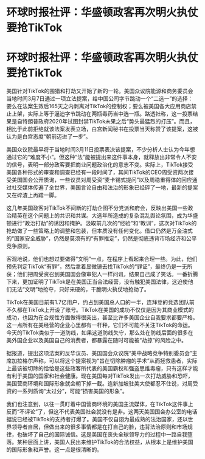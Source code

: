 # 环球时报社评：华盛顿政客再次明火执仗要抢TikTok

# 环球时报社评：华盛顿政客再次明火执仗要抢TikTok

美国针对TikTok的围猎和打劫又开始了新的一轮。美国众议院能源和商务委员会当地时间3月7日通过一项立法提案，给中国公司字节跳动一个“二选一”的选择：要么在法案生效后165天之内剥离对TikTok的控制权；要么被美国各大应用商店禁止上架，实际上等于逼迫字节跳动在两瓶毒药当中选一瓶。路透社称，这一投票结果是自特朗普政府2020年试图封禁TikTok未果之后“势头最猛烈的打压”。而且，相比于此前拒绝就该法案发表立场，白宫新闻秘书在投票当天称赞了该提案，这被认为是白宫态度“朝前迈进了一步”。

美国众议院最早将于当地时间3月11日投票表决该提案，不少分析人士认为今年想通过它的“难度不小”。但这种“法”能被提出来这件事本身，就释放出非常令人不安的信号，表明一部分政客要把商业问题政治化的意志不变。实际上，TikTok接受美国各种形式的审查和调查已经有一段时间了，其间TikTok的CEO周受资两次接受美国国会公开质询，一些议员对周受资“麦卡锡式提问”以及周稳重得体的回应通过社交媒体传遍了全世界，美国言论自由和法治的形象已经碎了一地，最新的提案又在碎渣上再踏一脚。

这几年美国政客对TikTok不间断的打劫企图不分党派和府会，反映出美国一些政治精英在这个问题上的共识和共谋。大选年所造成的复杂混乱舆论氛围，成为华盛顿进行“政治打劫”的诱因和掩护。汲取前几次的“经验”和“教训”，这次对TikTok的抢劫做了一些策略上的调整和包装，但本质没有任何变化。借口仍然是万金油式的“国家安全威胁”，仍然是莫须有的“有罪推定”，仍然是彻底违背市场经济和公平竞争原则。

客观地说，他们也想过要做得“文明”一点，在程序上看起来合理一些。为此，他们预先判定TikTok“有罪”，然后拿着显微镜去找TikTok的“罪证”，最终仍是一无所获；他们把周受资召到美国国会像审犯人一样问讯，结果自己成了笑话。一番折腾下来，更加证明了TikTok是在美国正当合法经营，没有触犯美国法律，这迫使他们无法“文明”地抢夺，只好来硬的，干脆明火执仗地抢劫了。

TikTok在美国目前有1.7亿用户，约占到美国总人口的一半，连拜登的竞选团队前不久都在TikTok上开设了账号。TikTok在美国的成功不仅仅是因为其商业模式的成功，也因为在合规性方面做得很突出，甚至比许多美国企业自我要求都要严格。这一点所有在美经营的企业心里都有一杆秤，它们不可能不关注TikTok的命运。今天的TikTok类似于一道防线，如果这道防线失守，那么处在防线后面的很多在美外国企业以及美国自己的消费者，都暴露在随时可能被“劫掠”的风险之中。

据报道，提出这项法案的反华议员、美国国会众议院“美中战略竞争特别委员会”主席加拉格尔声称，可以将这个提案视为“旨在切除肿瘤的手术”从而拯救患者，实际上最该被切除的恰恰是这些政客所代表的美国霸权和强盗思维毒瘤，只有这样才能有利于美国的国家和社会健康。现在美国每对TikTok发出一次打劫威胁和恐吓，美国营商环境和国际形象就会朝下掉一截。连新加坡驻美大使都忍不住说，对周受资的一系列质询“太过分”，可能“损害美国的形象”。

我们也注意到，以往一贯盯着中国营商环境的美国主流媒体，在TikTok这件事上反而“不评论”了，但这不代表美国社会就没有是非。这两天美国国会办公室的电话据说已经被TikTok的支持者打爆了。美国不仅自诩为最成熟的法治国家，还以世界领导者自居，但做出来的很多事情都是在打自己的脸，违背法治原则和市场规律，也破坏了自己的国际诚信。这是美国在丧失全球领导力的过程中一路自我堕落。某种层面上讲，美国人民出来维护TikTok的合法权益，从根本上是维护美国的国际形象和声誉。这一点是很清晰的。

